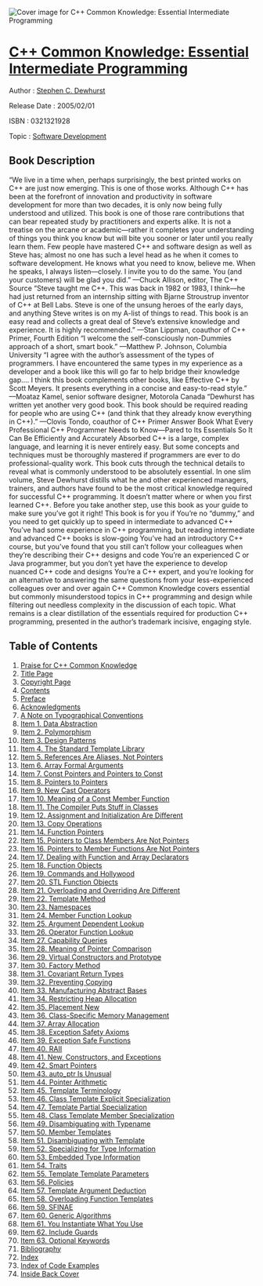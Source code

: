 ![Cover image for C++ Common Knowledge: Essential Intermediate Programming](https://imgdetail.ebookreading.net/cover/cover/software_development/EB0321321928.jpg)

[C++ Common Knowledge: Essential Intermediate Programming](https://ebookreading.net/view/book/C%2B%2B+Common+Knowledge%3A+Essential+Intermediate+Programming-EB0321321928_1.html "C++ Common Knowledge: Essential Intermediate Programming")
====================================================================================================================

Author : [Stephen C. Dewhurst](https://ebookreading.net/search/author/Stephen+C.+Dewhurst)

Release Date : 2005/02/01

ISBN : 0321321928

Topic : [Software Development](https://ebookreading.net/search/category/software-development)

Book Description
-----------------

 “We live in a time when, perhaps surprisingly, the best printed works on C++ are just now emerging. This is one of those works. Although C++ has been at the forefront of innovation and productivity in software development for more than two decades, it is only now being fully understood and utilized. This book is one of those rare contributions that can bear repeated study by practitioners and experts alike. It is not a treatise on the arcane or academic—rather it completes your understanding of things you think you know but will bite you sooner or later until you really learn them. Few people have mastered C++ and software design as well as Steve has; almost no one has such a level head as he when it comes to software development. He knows what you need to know, believe me. When he speaks, I always listen—closely. I invite you to do the same. You (and your customers) will be glad you did.”  —Chuck Allison, editor, The C++ Source 
 “Steve taught me C++. This was back in 1982 or 1983, I think—he had just returned from an internship sitting with Bjarne Stroustrup inventor of C++ at Bell Labs. Steve is one of the unsung heroes of the early days, and anything Steve writes is on my A-list of things to read. This book is an easy read and collects a great deal of Steve’s extensive knowledge and experience. It is highly recommended.”  —Stan Lippman, coauthor of C++ Primer, Fourth Edition 
 “I welcome the self-consciously non-Dummies approach of a short, smart book.”  —Matthew P. Johnson, Columbia University 
 “I agree with the author’s assessment of the types of programmers. I have encountered the same types in my experience as a developer and a book like this will go far to help bridge their knowledge gap.... I think this book complements other books, like Effective C++ by Scott Meyers. It presents everything in a concise and easy-to-read style.”  —Moataz Kamel, senior software designer, Motorola Canada 
 “Dewhurst has written yet another very good book. This book should be required reading for people who are using C++ (and think that they already know everything in C++).”  —Clovis Tondo, coauthor of C++ Primer Answer Book 
What Every Professional C++ Programmer Needs to Know—Pared to Its Essentials So It Can Be Efficiently and Accurately Absorbed
C++ is a large, complex language, and learning it is never entirely easy. But some concepts and techniques must be thoroughly mastered if programmers are ever to do professional-quality work. This book cuts through the technical details to reveal what is commonly understood to be absolutely essential. In one slim volume, Steve Dewhurst distills what he and other experienced managers, trainers, and authors have found to be the most critical knowledge required for successful C++ programming. It doesn’t matter where or when you first learned C++. Before you take another step, use this book as your guide to make sure you’ve got it right!
This book is for you if
You’re no “dummy,” and you need to get quickly up to speed in intermediate to advanced C++
You’ve had some experience in C++ programming, but reading intermediate and advanced C++ books is slow-going
You’ve had an introductory C++ course, but you’ve found that you still can’t follow your colleagues when they’re describing their C++ designs and code
You’re an experienced C or Java programmer, but you don’t yet have the experience to develop nuanced C++ code and designs
You’re a C++ expert, and you’re looking for an alternative to answering the same questions from your less-experienced colleagues over and over again
C++ Common Knowledge covers essential but commonly misunderstood topics in C++ programming and design while filtering out needless complexity in the discussion of each topic. What remains is a clear distillation of the essentials required for production C++ programming, presented in the author’s trademark incisive, engaging style.

              
Table of Contents
-----------------

1. [Praise for C++ Common Knowledge](https://ebookreading.net/view/book/C%2B%2B+Common+Knowledge%3A+Essential+Intermediate+Programming-EB0321321928_2.html)
1. [Title Page](https://ebookreading.net/view/book/C%2B%2B+Common+Knowledge%3A+Essential+Intermediate+Programming-EB0321321928_3.html)
1. [Copyright Page](https://ebookreading.net/view/book/C%2B%2B+Common+Knowledge%3A+Essential+Intermediate+Programming-EB0321321928_4.html)
1. [Contents](https://ebookreading.net/view/book/C%2B%2B+Common+Knowledge%3A+Essential+Intermediate+Programming-EB0321321928_5.html)
1. [Preface](https://ebookreading.net/view/book/C%2B%2B+Common+Knowledge%3A+Essential+Intermediate+Programming-EB0321321928_6.html)
1. [Acknowledgments](https://ebookreading.net/view/book/C%2B%2B+Common+Knowledge%3A+Essential+Intermediate+Programming-EB0321321928_7.html)
1. [A Note on Typographical Conventions](https://ebookreading.net/view/book/C%2B%2B+Common+Knowledge%3A+Essential+Intermediate+Programming-EB0321321928_8.html)
1. [Item 1. Data Abstraction](https://ebookreading.net/view/book/C%2B%2B+Common+Knowledge%3A+Essential+Intermediate+Programming-EB0321321928_9.html)
1. [Item 2. Polymorphism](https://ebookreading.net/view/book/C%2B%2B+Common+Knowledge%3A+Essential+Intermediate+Programming-EB0321321928_10.html)
1. [Item 3. Design Patterns](https://ebookreading.net/view/book/C%2B%2B+Common+Knowledge%3A+Essential+Intermediate+Programming-EB0321321928_11.html)
1. [Item 4. The Standard Template Library](https://ebookreading.net/view/book/C%2B%2B+Common+Knowledge%3A+Essential+Intermediate+Programming-EB0321321928_12.html)
1. [Item 5. References Are Aliases, Not Pointers](https://ebookreading.net/view/book/C%2B%2B+Common+Knowledge%3A+Essential+Intermediate+Programming-EB0321321928_13.html)
1. [Item 6. Array Formal Arguments](https://ebookreading.net/view/book/C%2B%2B+Common+Knowledge%3A+Essential+Intermediate+Programming-EB0321321928_14.html)
1. [Item 7. Const Pointers and Pointers to Const](https://ebookreading.net/view/book/C%2B%2B+Common+Knowledge%3A+Essential+Intermediate+Programming-EB0321321928_15.html)
1. [Item 8. Pointers to Pointers](https://ebookreading.net/view/book/C%2B%2B+Common+Knowledge%3A+Essential+Intermediate+Programming-EB0321321928_16.html)
1. [Item 9. New Cast Operators](https://ebookreading.net/view/book/C%2B%2B+Common+Knowledge%3A+Essential+Intermediate+Programming-EB0321321928_17.html)
1. [Item 10. Meaning of a Const Member Function](https://ebookreading.net/view/book/C%2B%2B+Common+Knowledge%3A+Essential+Intermediate+Programming-EB0321321928_18.html)
1. [Item 11. The Compiler Puts Stuff in Classes](https://ebookreading.net/view/book/C%2B%2B+Common+Knowledge%3A+Essential+Intermediate+Programming-EB0321321928_19.html)
1. [Item 12. Assignment and Initialization Are Different](https://ebookreading.net/view/book/C%2B%2B+Common+Knowledge%3A+Essential+Intermediate+Programming-EB0321321928_20.html)
1. [Item 13. Copy Operations](https://ebookreading.net/view/book/C%2B%2B+Common+Knowledge%3A+Essential+Intermediate+Programming-EB0321321928_21.html)
1. [Item 14. Function Pointers](https://ebookreading.net/view/book/C%2B%2B+Common+Knowledge%3A+Essential+Intermediate+Programming-EB0321321928_22.html)
1. [Item 15. Pointers to Class Members Are Not Pointers](https://ebookreading.net/view/book/C%2B%2B+Common+Knowledge%3A+Essential+Intermediate+Programming-EB0321321928_23.html)
1. [Item 16. Pointers to Member Functions Are Not Pointers](https://ebookreading.net/view/book/C%2B%2B+Common+Knowledge%3A+Essential+Intermediate+Programming-EB0321321928_24.html)
1. [Item 17. Dealing with Function and Array Declarators](https://ebookreading.net/view/book/C%2B%2B+Common+Knowledge%3A+Essential+Intermediate+Programming-EB0321321928_25.html)
1. [Item 18. Function Objects](https://ebookreading.net/view/book/C%2B%2B+Common+Knowledge%3A+Essential+Intermediate+Programming-EB0321321928_26.html)
1. [Item 19. Commands and Hollywood](https://ebookreading.net/view/book/C%2B%2B+Common+Knowledge%3A+Essential+Intermediate+Programming-EB0321321928_27.html)
1. [Item 20. STL Function Objects](https://ebookreading.net/view/book/C%2B%2B+Common+Knowledge%3A+Essential+Intermediate+Programming-EB0321321928_28.html)
1. [Item 21. Overloading and Overriding Are Different](https://ebookreading.net/view/book/C%2B%2B+Common+Knowledge%3A+Essential+Intermediate+Programming-EB0321321928_29.html)
1. [Item 22. Template Method](https://ebookreading.net/view/book/C%2B%2B+Common+Knowledge%3A+Essential+Intermediate+Programming-EB0321321928_30.html)
1. [Item 23. Namespaces](https://ebookreading.net/view/book/C%2B%2B+Common+Knowledge%3A+Essential+Intermediate+Programming-EB0321321928_31.html)
1. [Item 24. Member Function Lookup](https://ebookreading.net/view/book/C%2B%2B+Common+Knowledge%3A+Essential+Intermediate+Programming-EB0321321928_32.html)
1. [Item 25. Argument Dependent Lookup](https://ebookreading.net/view/book/C%2B%2B+Common+Knowledge%3A+Essential+Intermediate+Programming-EB0321321928_33.html)
1. [Item 26. Operator Function Lookup](https://ebookreading.net/view/book/C%2B%2B+Common+Knowledge%3A+Essential+Intermediate+Programming-EB0321321928_34.html)
1. [Item 27. Capability Queries](https://ebookreading.net/view/book/C%2B%2B+Common+Knowledge%3A+Essential+Intermediate+Programming-EB0321321928_35.html)
1. [Item 28. Meaning of Pointer Comparison](https://ebookreading.net/view/book/C%2B%2B+Common+Knowledge%3A+Essential+Intermediate+Programming-EB0321321928_36.html)
1. [Item 29. Virtual Constructors and Prototype](https://ebookreading.net/view/book/C%2B%2B+Common+Knowledge%3A+Essential+Intermediate+Programming-EB0321321928_37.html)
1. [Item 30. Factory Method](https://ebookreading.net/view/book/C%2B%2B+Common+Knowledge%3A+Essential+Intermediate+Programming-EB0321321928_38.html)
1. [Item 31. Covariant Return Types](https://ebookreading.net/view/book/C%2B%2B+Common+Knowledge%3A+Essential+Intermediate+Programming-EB0321321928_39.html)
1. [Item 32. Preventing Copying](https://ebookreading.net/view/book/C%2B%2B+Common+Knowledge%3A+Essential+Intermediate+Programming-EB0321321928_40.html)
1. [Item 33. Manufacturing Abstract Bases](https://ebookreading.net/view/book/C%2B%2B+Common+Knowledge%3A+Essential+Intermediate+Programming-EB0321321928_41.html)
1. [Item 34. Restricting Heap Allocation](https://ebookreading.net/view/book/C%2B%2B+Common+Knowledge%3A+Essential+Intermediate+Programming-EB0321321928_42.html)
1. [Item 35. Placement New](https://ebookreading.net/view/book/C%2B%2B+Common+Knowledge%3A+Essential+Intermediate+Programming-EB0321321928_43.html)
1. [Item 36. Class-Specific Memory Management](https://ebookreading.net/view/book/C%2B%2B+Common+Knowledge%3A+Essential+Intermediate+Programming-EB0321321928_44.html)
1. [Item 37. Array Allocation](https://ebookreading.net/view/book/C%2B%2B+Common+Knowledge%3A+Essential+Intermediate+Programming-EB0321321928_45.html)
1. [Item 38. Exception Safety Axioms](https://ebookreading.net/view/book/C%2B%2B+Common+Knowledge%3A+Essential+Intermediate+Programming-EB0321321928_46.html)
1. [Item 39. Exception Safe Functions](https://ebookreading.net/view/book/C%2B%2B+Common+Knowledge%3A+Essential+Intermediate+Programming-EB0321321928_47.html)
1. [Item 40. RAII](https://ebookreading.net/view/book/C%2B%2B+Common+Knowledge%3A+Essential+Intermediate+Programming-EB0321321928_48.html)
1. [Item 41. New, Constructors, and Exceptions](https://ebookreading.net/view/book/C%2B%2B+Common+Knowledge%3A+Essential+Intermediate+Programming-EB0321321928_49.html)
1. [Item 42. Smart Pointers](https://ebookreading.net/view/book/C%2B%2B+Common+Knowledge%3A+Essential+Intermediate+Programming-EB0321321928_50.html)
1. [Item 43. auto_ptr Is Unusual](https://ebookreading.net/view/book/C%2B%2B+Common+Knowledge%3A+Essential+Intermediate+Programming-EB0321321928_51.html)
1. [Item 44. Pointer Arithmetic](https://ebookreading.net/view/book/C%2B%2B+Common+Knowledge%3A+Essential+Intermediate+Programming-EB0321321928_52.html)
1. [Item 45. Template Terminology](https://ebookreading.net/view/book/C%2B%2B+Common+Knowledge%3A+Essential+Intermediate+Programming-EB0321321928_53.html)
1. [Item 46. Class Template Explicit Specialization](https://ebookreading.net/view/book/C%2B%2B+Common+Knowledge%3A+Essential+Intermediate+Programming-EB0321321928_54.html)
1. [Item 47. Template Partial Specialization](https://ebookreading.net/view/book/C%2B%2B+Common+Knowledge%3A+Essential+Intermediate+Programming-EB0321321928_55.html)
1. [Item 48. Class Template Member Specialization](https://ebookreading.net/view/book/C%2B%2B+Common+Knowledge%3A+Essential+Intermediate+Programming-EB0321321928_56.html)
1. [Item 49. Disambiguating with Typename](https://ebookreading.net/view/book/C%2B%2B+Common+Knowledge%3A+Essential+Intermediate+Programming-EB0321321928_57.html)
1. [Item 50. Member Templates](https://ebookreading.net/view/book/C%2B%2B+Common+Knowledge%3A+Essential+Intermediate+Programming-EB0321321928_58.html)
1. [Item 51. Disambiguating with Template](https://ebookreading.net/view/book/C%2B%2B+Common+Knowledge%3A+Essential+Intermediate+Programming-EB0321321928_59.html)
1. [Item 52. Specializing for Type Information](https://ebookreading.net/view/book/C%2B%2B+Common+Knowledge%3A+Essential+Intermediate+Programming-EB0321321928_60.html)
1. [Item 53. Embedded Type Information](https://ebookreading.net/view/book/C%2B%2B+Common+Knowledge%3A+Essential+Intermediate+Programming-EB0321321928_61.html)
1. [Item 54. Traits](https://ebookreading.net/view/book/C%2B%2B+Common+Knowledge%3A+Essential+Intermediate+Programming-EB0321321928_62.html)
1. [Item 55. Template Template Parameters](https://ebookreading.net/view/book/C%2B%2B+Common+Knowledge%3A+Essential+Intermediate+Programming-EB0321321928_63.html)
1. [Item 56. Policies](https://ebookreading.net/view/book/C%2B%2B+Common+Knowledge%3A+Essential+Intermediate+Programming-EB0321321928_64.html)
1. [Item 57. Template Argument Deduction](https://ebookreading.net/view/book/C%2B%2B+Common+Knowledge%3A+Essential+Intermediate+Programming-EB0321321928_65.html)
1. [Item 58. Overloading Function Templates](https://ebookreading.net/view/book/C%2B%2B+Common+Knowledge%3A+Essential+Intermediate+Programming-EB0321321928_66.html)
1. [Item 59. SFINAE](https://ebookreading.net/view/book/C%2B%2B+Common+Knowledge%3A+Essential+Intermediate+Programming-EB0321321928_67.html)
1. [Item 60. Generic Algorithms](https://ebookreading.net/view/book/C%2B%2B+Common+Knowledge%3A+Essential+Intermediate+Programming-EB0321321928_68.html)
1. [Item 61. You Instantiate What You Use](https://ebookreading.net/view/book/C%2B%2B+Common+Knowledge%3A+Essential+Intermediate+Programming-EB0321321928_69.html)
1. [Item 62. Include Guards](https://ebookreading.net/view/book/C%2B%2B+Common+Knowledge%3A+Essential+Intermediate+Programming-EB0321321928_70.html)
1. [Item 63. Optional Keywords](https://ebookreading.net/view/book/C%2B%2B+Common+Knowledge%3A+Essential+Intermediate+Programming-EB0321321928_71.html)
1. [Bibliography](https://ebookreading.net/view/book/C%2B%2B+Common+Knowledge%3A+Essential+Intermediate+Programming-EB0321321928_72.html)
1. [Index](https://ebookreading.net/view/book/C%2B%2B+Common+Knowledge%3A+Essential+Intermediate+Programming-EB0321321928_73.html)
1. [Index of Code Examples](https://ebookreading.net/view/book/C%2B%2B+Common+Knowledge%3A+Essential+Intermediate+Programming-EB0321321928_74.html)
1. [Inside Back Cover](https://ebookreading.net/view/book/C%2B%2B+Common+Knowledge%3A+Essential+Intermediate+Programming-EB0321321928_75.html)
